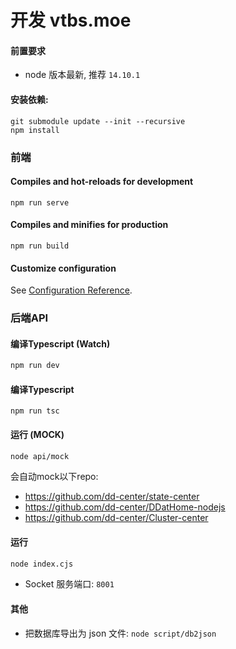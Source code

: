 # 开发 vtbs.moe

#### 前置要求

- node 版本最新, 推荐 `14.10.1`

#### 安装依赖:

```shell
git submodule update --init --recursive
npm install
```

### 前端

#### Compiles and hot-reloads for development

```shell
npm run serve
```

#### Compiles and minifies for production

```shell
npm run build
```

#### Customize configuration

See [Configuration Reference](https://cli.vuejs.org/config/).

### 后端API

#### 编译Typescript (Watch)

```sh
npm run dev
```

#### 编译Typescript

```shell
npm run tsc
```

#### 运行 (MOCK)

```sh
node api/mock
```

会自动mock以下repo:

* <https://github.com/dd-center/state-center>
* <https://github.com/dd-center/DDatHome-nodejs>
* <https://github.com/dd-center/Cluster-center>

#### 运行

```sh
node index.cjs
```

* Socket 服务端口: `8001`

#### 其他

* 把数据库导出为 json 文件: `node script/db2json`